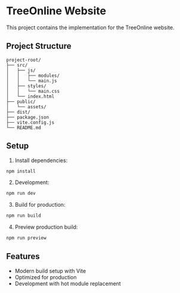# TreeOnline Website

This project contains the implementation for the TreeOnline website.

## Project Structure

```
project-root/
├── src/
│   ├── js/
│   │   ├── modules/
│   │   └── main.js
│   ├── styles/
│   │   └── main.css
│   └── index.html
├── public/
│   └── assets/
├── dist/
├── package.json
├── vite.config.js
└── README.md
```

## Setup

1. Install dependencies:
```bash
npm install
```

2. Development:
```bash
npm run dev
```

3. Build for production:
```bash
npm run build
```

4. Preview production build:
```bash
npm run preview
```

## Features

- Modern build setup with Vite
- Optimized for production
- Development with hot module replacement 